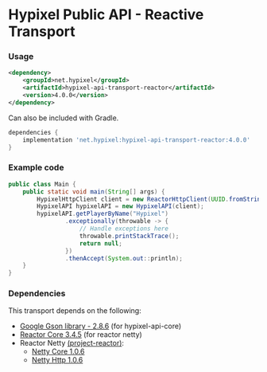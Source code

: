
Hypixel Public API - Reactive Transport
======

### Usage

```xml
<dependency>
    <groupId>net.hypixel</groupId>
    <artifactId>hypixel-api-transport-reactor</artifactId>
    <version>4.0.0</version>
</dependency>
```

Can also be included with Gradle.

```gradle
dependencies {
    implementation 'net.hypixel:hypixel-api-transport-reactor:4.0.0'
}
```

### Example code

```java
public class Main {
    public static void main(String[] args) {
        HypixelHttpClient client = new ReactorHttpClient(UUID.fromString("your-api-key-here"));
        HypixelAPI hypixelAPI = new HypixelAPI(client);
        hypixelAPI.getPlayerByName("Hypixel")
                .exceptionally(throwable -> {
                    // Handle exceptions here
                    throwable.printStackTrace();
                    return null;
                })
                .thenAccept(System.out::println);
    }
}
```

### Dependencies
  
This transport depends on the following:

* [Google Gson library - 2.8.6](https://mvnrepository.com/artifact/com.google.code.gson/gson) (for hypixel-api-core)
* [Reactor Core 3.4.5](https://mvnrepository.com/artifact/io.projectreactor/reactor-core) (for reactor netty)
* Reactor Netty [(project-reactor)](https://projectreactor.io/docs):
	* [Netty Core 1.0.6](https://mvnrepository.com/artifact/io.projectreactor.netty/reactor-netty-core)
	* [Netty Http 1.0.6](https://mvnrepository.com/artifact/io.projectreactor.netty/reactor-netty-http)